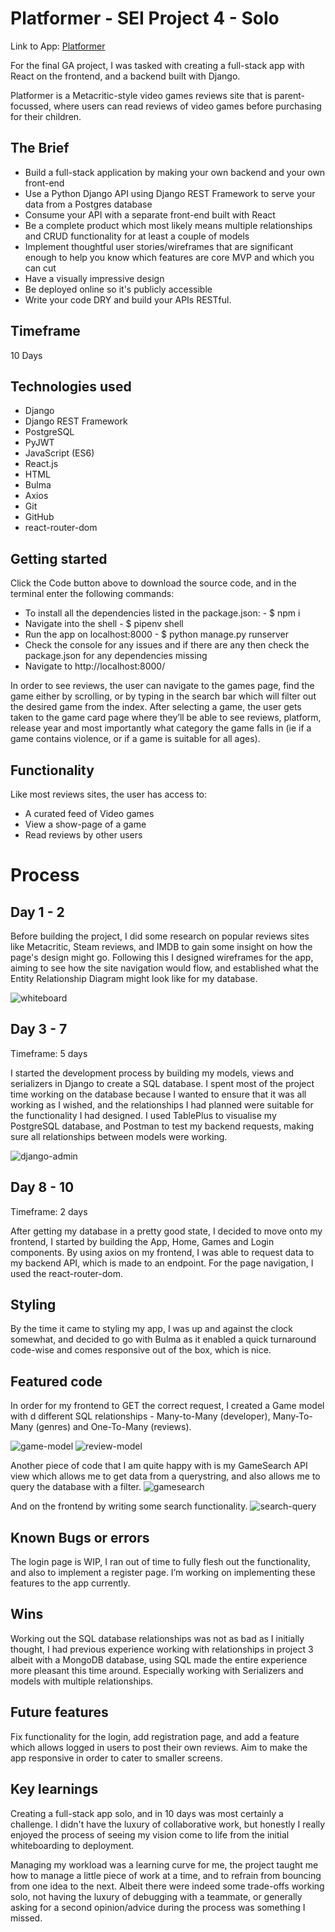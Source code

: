 # Platformer - SEI Project 4 - Solo

Link to App: [Platformer](https://tinyurl.com/2p92546r)

For the final GA project, I was tasked with creating a full-stack app with React on the frontend, and a backend built with Django.

Platformer is a Metacritic-style video games reviews site that is parent-focussed, where users can read reviews of video games before purchasing for their children.

## The Brief

- Build a full-stack application by making your own backend and your own front-end
- Use a Python Django API using Django REST Framework to serve your data from a Postgres database
- Consume your API with a separate front-end built with React
- Be a complete product which most likely means multiple relationships and CRUD functionality for at least a couple of models
- Implement thoughtful user stories/wireframes that are significant enough to help you know which features are core MVP and which you can cut
- Have a visually impressive design
- Be deployed online so it's publicly accessible
- Write your code DRY and build your APIs RESTful.

## Timeframe

10 Days

## Technologies used

- Django
- Django REST Framework
- PostgreSQL
- PyJWT
- JavaScript (ES6)
- React.js
- HTML
- Bulma
- Axios
- Git
- GitHub
- react-router-dom

## Getting started

Click the Code button above to download the source code, and in the terminal enter the following commands:

- To install all the dependencies listed in the package.json: - $ npm i
- Navigate into the shell - $ pipenv shell
- Run the app on localhost:8000 - $ python manage.py runserver
- Check the console for any issues and if there are any then check the package.json for any dependencies missing
- Navigate to http://localhost:8000/

In order to see reviews, the user can navigate to the games page, find the game either by scrolling, or by typing in the search bar which will filter out the desired game from the index. After selecting a game, the user gets taken to the game card page where they’ll be able to see reviews, platform, release year and most importantly what category the game falls in (ie if a game contains violence, or if a game is suitable for all ages).

## Functionality

Like most reviews sites, the user has access to:

- A curated feed of Video games
- View a show-page of a game
- Read reviews by other users

# Process

## Day 1 - 2

Before building the project, I did some research on popular reviews sites like Metacritic, Steam reviews, and IMDB to gain some insight on how the page's design might go. Following this I designed wireframes for the app, aiming to see how the site navigation would flow, and established what the Entity Relationship Diagram might look like for my database.

![whiteboard](./platformer-frontend/assets/whiteboard.png)

## Day 3 - 7

Timeframe: 5 days

I started the development process by building my models, views and serializers in Django to create a SQL database. I spent most of the project time working on the database because I wanted to ensure that it was all working as I wished, and the relationships I had planned were suitable for the functionality I had designed. I used TablePlus to visualise my PostgreSQL database, and Postman to test my backend requests, making sure all relationships between models were working.

![django-admin]()

## Day 8 - 10

Timeframe: 2 days

After getting my database in a pretty good state, I decided to move onto my frontend, I started by building the App, Home, Games and Login components. By using axios on my frontend, I was able to request data to my backend API, which is made to an endpoint. For the page navigation, I used the react-router-dom.

## Styling

By the time it came to styling my app, I was up and against the clock somewhat, and decided to go with Bulma as it enabled a quick turnaround code-wise and comes responsive out of the box, which is nice.

## Featured code

In order for my frontend to GET the correct request, I created a Game model with d different SQL relationships - Many-to-Many (developer), Many-To-Many (genres) and One-To-Many (reviews).

![game-model](./platformer-frontend/assets/gamemodel.png)
![review-model](./platformer-frontend/assets/reviewmodel.png)

Another piece of code that I am quite happy with is my GameSearch API view which allows me to get data from a querystring, and also allows me to query the database with a filter.
![gamesearch](./platformer-frontend/assets/gamesearch.png)

And on the frontend by writing some search functionality.
![search-query](./platformer-frontend/assets/searchquery.png)

## Known Bugs or errors

The login page is WIP, I ran out of time to fully flesh out the functionality, and also to implement a register page. I’m working on implementing these features to the app currently.

## Wins

Working out the SQL database relationships was not as bad as I initially thought, I had previous experience working with relationships in project 3 albeit with a MongoDB database, using SQL made the entire experience more pleasant this time around. Especially working with Serializers and models with multiple relationships.

## Future features

Fix functionality for the login, add registration page, and add a feature which allows logged in users to post their own reviews. Aim to make the app responsive in order to cater to smaller screens.

## Key learnings

Creating a full-stack app solo, and in 10 days was most certainly a challenge. I didn't have the luxury of collaborative work, but honestly I really enjoyed the process of seeing my vision come to life from the initial whiteboarding to deployment.

Managing my workload was a learning curve for me, the project taught me how to manage a little piece of work at a time, and to refrain from bouncing from one idea to the next. Albeit there were indeed some trade-offs working solo, not having the luxury of debugging with a teammate, or generally asking for a second opinion/advice during the process was something I missed.
